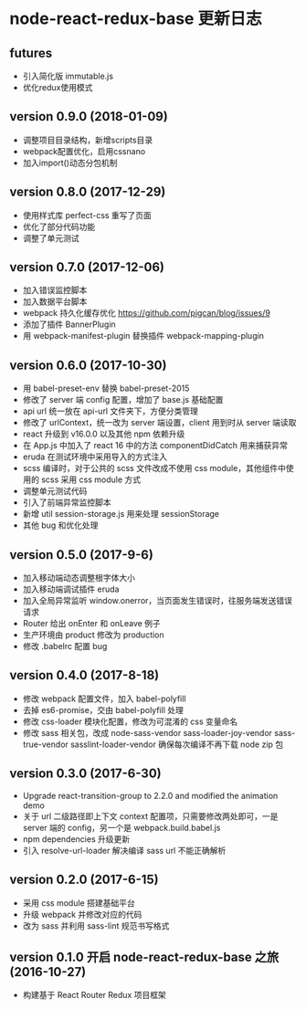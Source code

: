 # node-react-redux-base 更新日志

## futures
* 引入简化版 immutable.js
* 优化redux使用模式

## version 0.9.0 (2018-01-09)

* 调整项目目录结构，新增scripts目录
* webpack配置优化，启用cssnano
* 加入import()动态分包机制

## version 0.8.0 (2017-12-29)

* 使用样式库 perfect-css 重写了页面
* 优化了部分代码功能
* 调整了单元测试

## version 0.7.0 (2017-12-06)

* 加入错误监控脚本
* 加入数据平台脚本
* webpack 持久化缓存优化 https://github.com/pigcan/blog/issues/9
* 添加了插件 BannerPlugin
* 用 webpack-manifest-plugin 替换插件 webpack-mapping-plugin

## version 0.6.0 (2017-10-30)

* 用 babel-preset-env 替换 babel-preset-2015
* 修改了 server 端 config 配置，增加了 base.js 基础配置
* api url 统一放在 api-url 文件夹下，方便分类管理
* 修改了 urlContext，统一改为 server 端设置，client 用到时从 server 端读取
* react 升级到 v16.0.0 以及其他 npm 依赖升级
* 在 App.js 中加入了 react 16 中的方法 componentDidCatch 用来捕获异常
* eruda 在测试环境中采用导入的方式注入
* scss 编译时，对于公共的 scss 文件改成不使用 css module，其他组件中使用的 scss 采用 css module 方式
* 调整单元测试代码
* 引入了前端异常监控脚本
* 新增 util session-storage.js 用来处理 sessionStorage
* 其他 bug 和优化处理

## version 0.5.0 (2017-9-6)

* 加入移动端动态调整根字体大小
* 加入移动端调试插件 eruda
* 加入全局异常监听 window.onerror，当页面发生错误时，往服务端发送错误请求
* Router 给出 onEnter 和 onLeave 例子
* 生产环境由 product 修改为 production 
* 修改 .babelrc 配置 bug

## version 0.4.0 (2017-8-18)

* 修改 webpack 配置文件，加入 babel-polyfill
* 去掉 es6-promise，交由 babel-polyfill 处理
* 修改 css-loader 模块化配置，修改为可混淆的 css 变量命名
* 修改 sass 相关包，改成 node-sass-vendor sass-loader-joy-vendor sass-true-vendor sasslint-loader-vendor 
  确保每次编译不再下载 node zip 包

## version 0.3.0 (2017-6-30)

* Upgrade react-transition-group to 2.2.0 and modified the animation demo
* 关于 url 二级路径即上下文 context 配置项，只需要修改两处即可，一是 server 端的 config，另一个是 webpack.build.babel.js
* npm dependencies 升级更新
* 引入 resolve-url-loader 解决编译 sass url 不能正确解析

## version 0.2.0 (2017-6-15)

* 采用 css module 搭建基础平台
* 升级 webpack 并修改对应的代码
* 改为 sass 并利用 sass-lint 规范书写格式

## version 0.1.0  开启 node-react-redux-base 之旅  (2016-10-27)

* 构建基于 React Router Redux 项目框架


